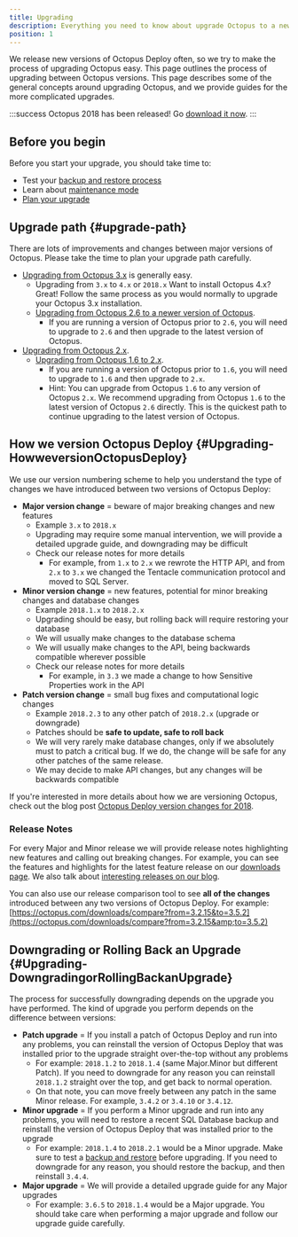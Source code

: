 ```yaml
---
title: Upgrading
description: Everything you need to know about upgrade Octopus to a newer version.
position: 1
---
```


We release new versions of Octopus Deploy often, so we try to make the process of upgrading Octopus easy. This page outlines the process of upgrading between Octopus versions. This page describes some of the general concepts around upgrading Octopus, and we provide guides for the more complicated upgrades.

:::success
Octopus 2018 has been released! Go [download it now](https://octopus.com/downloads).
:::

## Before you begin

Before you start your upgrade, you should take time to:

- Test your [backup and restore process](/docs/administration/backup-and-restore.md)
- Learn about [maintenance mode](/docs/administration/upgrading/maintenance-mode.md)
- [Plan your upgrade](#upgrade-path)

## Upgrade path {#upgrade-path}

There are lots of improvements and changes between major versions of Octopus. Please take the time to plan your upgrade path carefully.

- [Upgrading from Octopus 3.x](/docs/administration/upgrading/upgrading-from-octopus-3.x.md) is generally easy.
  - Upgrading from `3.x` to `4.x` or `2018.x`
  Want to install Octopus 4.x? Great! Follow the same process as you would normally to upgrade your Octopus 3.x installation.
  - [Upgrading from Octopus 2.6 to a newer version of Octopus](/docs/administration/upgrading/upgrading-from-octopus-2.6/index.md).
    - If you are running a version of Octopus prior to `2.6`, you will need to upgrade to `2.6` and then upgrade to the latest version of Octopus.  
- [Upgrading from Octopus 2.x](/docs/administration/upgrading/upgrading-from-octopus-2.0.md).
  - [Upgrading from Octopus 1.6 to 2.x](/docs/administration/upgrading/upgrading-from-octopus-1.6.md).
    - If you are running a version of Octopus prior to `1.6`, you will need to upgrade to `1.6` and then upgrade to `2.x`.
    - Hint: You can upgrade from Octopus `1.6` to any version of Octopus `2.x`. We recommend upgrading from Octopus `1.6` to the latest version of Octopus `2.6` directly. This is the quickest path to continue upgrading to the latest version of Octopus.

## How we version Octopus Deploy {#Upgrading-HowweversionOctopusDeploy}

We use our version numbering scheme to help you understand the type of changes we have introduced between two versions of Octopus Deploy:

- **Major version change** = beware of major breaking changes and new features
  - Example `3.x` to `2018.x`
  - Upgrading may require some manual intervention, we will provide a detailed upgrade guide, and downgrading may be difficult
  - Check our release notes for more details
    - For example, from `1.x` to `2.x` we rewrote the HTTP API, and from `2.x` to `3.x` we changed the Tentacle communication protocol and moved to SQL Server.
- **Minor version change** = new features, potential for minor breaking changes and database changes
  - Example `2018.1.x` to `2018.2.x`
  - Upgrading should be easy, but rolling back will require restoring your database
  - We will usually make changes to the database schema
  - We will usually make changes to the API, being backwards compatible wherever possible
  - Check our release notes for more details
    - For example, in `3.3` we made a change to how Sensitive Properties work in the API
- **Patch version change** = small bug fixes and computational logic changes
  - Example `2018.2.3` to any other patch of `2018.2.x` (upgrade or downgrade)
  - Patches should be **safe to update, safe to roll back**
  - We will very rarely make database changes, only if we absolutely must to patch a critical bug. If we do, the change will be safe for any other patches of the same release.
  - We may decide to make API changes, but any changes will be backwards compatible

If you're interested in more details about how we are versioning Octopus, check out the blog post [Octopus Deploy version changes for 2018](https://octopus.com/blog/version-change-2018).

### Release Notes

For every Major and Minor release we will provide release notes highlighting new features and calling out breaking changes. For example, you can see the features and highlights for the latest feature release on our [downloads page](https://octopus.com/downloads). We also talk about [interesting releases on our blog](https://octopus.com/blog/tag/New%20Release).

You can also use our release comparison tool to see **all of the changes** introduced between any two versions of Octopus Deploy. For example: [https://octopus.com/downloads/compare?from=3.2.15&to=3.5.2](https://octopus.com/downloads/compare?from=3.2.15&amp;to=3.5.2)

## Downgrading or Rolling Back an Upgrade {#Upgrading-DowngradingorRollingBackanUpgrade}

The process for successfully downgrading depends on the upgrade you have performed. The kind of upgrade you perform depends on the difference between versions:

- **Patch upgrade** = If you install a patch of Octopus Deploy and run into any problems, you can reinstall the version of Octopus Deploy that was installed prior to the upgrade straight over-the-top without any problems
  - For example: `2018.1.2` to `2018.1.4` (same Major.Minor but different Patch). If you need to downgrade for any reason you can reinstall `2018.1.2` straight over the top, and get back to normal operation.
  - On that note, you can move freely between any patch in the same Minor release. For example, `3.4.2` or `3.4.10` or `3.4.12`.
- **Minor upgrade** = If you perform a Minor upgrade and run into any problems, you will need to restore a recent SQL Database backup and reinstall the version of Octopus Deploy that was installed prior to the upgrade
  - For example: `2018.1.4` to `2018.2.1` would be a Minor upgrade. Make sure to test a [backup and restore](/docs/administration/backup-and-restore.md) before upgrading. If you need to downgrade for any reason, you should restore the backup, and then reinstall `3.4.4`.
- **Major upgrade** = We will provide a detailed upgrade guide for any Major upgrades
  - For example: `3.6.5` to `2018.1.4` would be a Major upgrade. You should take care when performing a major upgrade and follow our upgrade guide carefully.
